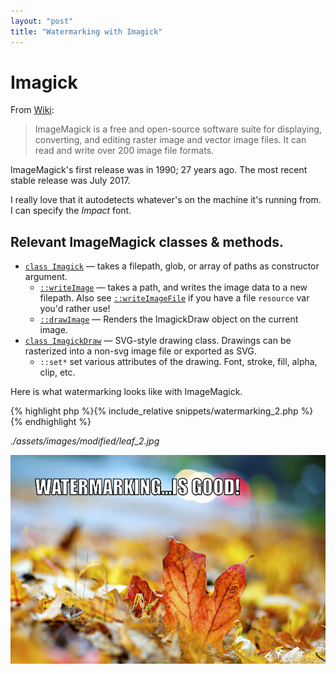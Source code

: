 ```yaml
---
layout: "post"
title: "Watermarking with Imagick"
---
```


# Imagick

From [Wiki][imagick]:

> ImageMagick is a free and open-source software suite for displaying,
  converting, and editing raster image and vector image files. It can read and
  write over 200 image file formats.

ImageMagick's first release was in 1990; 27 years ago. The most recent stable
release was July 2017.

I really love that it autodetects whatever's on the machine it's running from. I
can specify the *Impact* font.

## Relevant ImageMagick classes & methods.

  * [`class Imagick`][imagickclass] &mdash; takes a filepath, glob, or array of
    paths as constructor argument.
    * [`::writeImage`][imagick-writeimage] &mdash;  takes a path, and writes the
      image data to a new filepath. Also see
      [`::writeImageFile`][imagick-writeimagefile] if you have a file `resource`
      var you'd rather use!
    * [`::drawImage`][imagick-drawimage] &mdash; Renders the ImagickDraw object
      on the current image.
  * [`class ImagickDraw`][imagicdrawclass] &mdash; SVG-style drawing class.
    Drawings can be rasterized into a non-svg image file or exported as SVG.
    * `::set*` set various attributes of the drawing. Font, stroke, fill, alpha,
      clip, etc.

Here is what watermarking looks like with ImageMagick.

{% highlight php %}{% include_relative snippets/watermarking_2.php %}{% endhighlight %}

*./assets/images/modified/leaf_2.jpg*

![A Leaf, with markup data.](./assets/images/modified/leaf_2.jpg)

[imagick]: https://en.wikipedia.org/wiki/ImageMagick
[imagickclass]: http://php.net/manual/en/class.imagick.php
[imagick-drawimage]: http://php.net/manual/en/imagick.drawimage.php
[imagick-writeimage]: http://php.net/manual/en/imagick.writeimage.php
[imagick-writeimagefile]: http://php.net/manual/en/imagick.writeimagefile.php
[imagicdrawclass]: http://php.net/manual/en/class.imagickdraw.php


